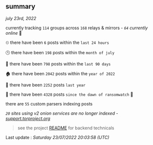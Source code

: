 
## summary
_july 23rd, 2022_

currently tracking `114` groups across `168` relays & mirrors - _`64` currently online_ 📡

⏲ there have been `6` posts within the `last 24 hours`

🕓 there have been `198` posts within the `month of july`

📅 there have been `798` posts within the `last 90 days`

🏚 there have been `2042` posts within the `year of 2022`

🚀 there have been `2252` posts `last year`

🦕 there have been `4328` posts `since the dawn of ransomwatch` 🐣

there are `55` custom parsers indexing posts

_`20` sites using v2 onion services are no longer indexed - [support.torproject.org](https://support.torproject.org/onionservices/v2-deprecation/)_

> see the project [README](https://github.com/jmousqueton/ransomwatch#readme) for backend technicals



Last update : _Saturday 23/07/2022 20:03:58 (UTC)_

